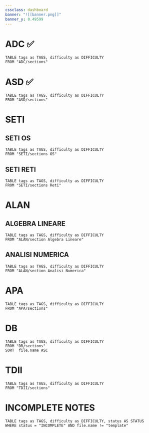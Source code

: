 ```yaml
---
cssclass: dashboard
banner: "![[banner.png]]"
banner_y: 0.49599
---
```


# ADC ✅

```dataview
TABLE tags as TAGS, difficulty as DIFFICULTY
FROM "ADC/sections"
```


# ASD ✅


```dataview
TABLE tags as TAGS, difficulty as DIFFICULTY
FROM "ASD/sections"
```


# SETI

## SETI OS
```dataview
TABLE tags as TAGS, difficulty as DIFFICULTY
FROM "SETI/sections OS"
```

## SETI RETI


```dataview
TABLE tags as TAGS, difficulty as DIFFICULTY
FROM "SETI/sections Reti"
```

 
# ALAN

## ALGEBRA LINEARE

```dataview
TABLE tags as TAGS, difficulty as DIFFICULTY
FROM "ALAN/section Algebra Lineare"
```


## ANALISI NUMERICA

```dataview
TABLE tags as TAGS, difficulty as DIFFICULTY
FROM "ALAN/section Analisi Numerica"
```





# APA

```dataview
TABLE tags as TAGS, difficulty as DIFFICULTY
FROM "APA/sections"
```
# DB

```dataview
TABLE tags as TAGS, difficulty as DIFFICULTY
FROM "DB/sections"
SORT  file.name ASC
```

# TDII
```dataview
TABLE tags as TAGS, difficulty as DIFFICULTY
FROM "TDII/sections"
```


# INCOMPLETE NOTES

```dataview
TABLE tags as TAGS, difficulty as DIFFICULTY, status AS STATUS
WHERE status = "INCOMPLETE" AND file.name != "template"
```
